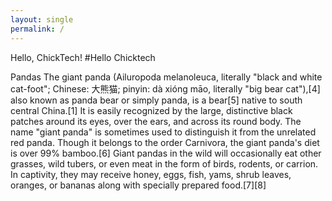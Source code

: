 ```yaml
---
layout: single
permalink: /
---
```


Hello, ChickTech!
#Hello Chicktech

Pandas
The giant panda (Ailuropoda melanoleuca, literally "black and white cat-foot"; Chinese: 大熊猫; pinyin: dà xióng māo, literally "big bear cat"),[4] also known as panda bear or simply panda, is a bear[5] native to south central China.[1] It is easily recognized by the large, distinctive black patches around its eyes, over the ears, and across its round body. The name "giant panda" is sometimes used to distinguish it from the unrelated red panda. Though it belongs to the order Carnivora, the giant panda's diet is over 99% bamboo.[6] Giant pandas in the wild will occasionally eat other grasses, wild tubers, or even meat in the form of birds, rodents, or carrion. In captivity, they may receive honey, eggs, fish, yams, shrub leaves, oranges, or bananas along with specially prepared food.[7][8]
